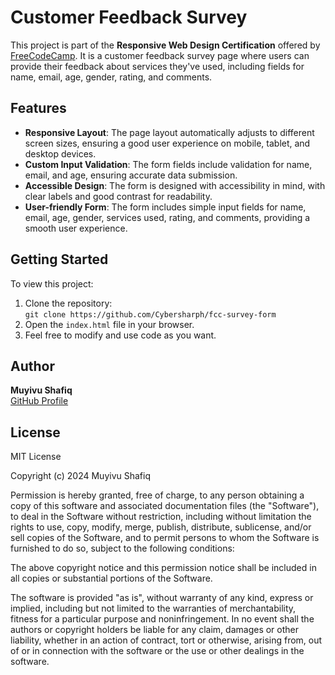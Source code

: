 # Customer Feedback Survey

This project is part of the **Responsive Web Design Certification** offered by [FreeCodeCamp](https://www.freecodecamp.org/). It is a customer feedback survey page where users can provide their feedback about services they've used, including fields for name, email, age, gender, rating, and comments.

## Features

- **Responsive Layout**: The page layout automatically adjusts to different screen sizes, ensuring a good user experience on mobile, tablet, and desktop devices.
- **Custom Input Validation**: The form fields include validation for name, email, and age, ensuring accurate data submission.
- **Accessible Design**: The form is designed with accessibility in mind, with clear labels and good contrast for readability.
- **User-friendly Form**: The form includes simple input fields for name, email, age, gender, services used, rating, and comments, providing a smooth user experience.

## Getting Started

To view this project:

1. Clone the repository:  
   `git clone https://github.com/Cybersharph/fcc-survey-form`
2. Open the `index.html` file in your browser.
3. Feel free to modify and use code as you want.

## Author

**Muyivu Shafiq**  
[GitHub Profile](https://github.com/cybersharph)

## License

MIT License

Copyright (c) 2024 Muyivu Shafiq

Permission is hereby granted, free of charge, to any person obtaining a copy
of this software and associated documentation files (the "Software"), to deal
in the Software without restriction, including without limitation the rights
to use, copy, modify, merge, publish, distribute, sublicense, and/or sell
copies of the Software, and to permit persons to whom the Software is
furnished to do so, subject to the following conditions:

The above copyright notice and this permission notice shall be included in all
copies or substantial portions of the Software.

The software is provided "as is", without warranty of any kind, express or
implied, including but not limited to the warranties of merchantability,
fitness for a particular purpose and noninfringement. In no event shall the
authors or copyright holders be liable for any claim, damages or other
liability, whether in an action of contract, tort or otherwise, arising from,
out of or in connection with the software or the use or other dealings in the
software.
